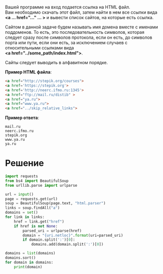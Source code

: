 Вашей программе на вход подается ссылка на HTML файл.\
Вам необходимо скачать этот файл, затем найти в нем все ссылки вида **<a ... href="..." ... >** и вывести список сайтов, на которые есть ссылка.

Сайтом в данной задаче будем называть имя домена вместе с именами поддоменов. То есть, это последовательность символов,
которая следует сразу после символов протокола, если он есть, до символов порта или пути, если они есть, за исключением случаев
с относительными ссылками вида\
**\<a href="../some_path/index.html">**.

Сайты следует выводить в алфавитном порядке.

**Пример HTML файла**:
```html
<a href="http://stepik.org/courses">
<a href='https://stepik.org'>
<a href='http://neerc.ifmo.ru:1345'>
<a href="ftp://mail.ru/distib" >
<a href="ya.ru">
<a href="www.ya.ru">
<a href="../skip_relative_links">
```

**Пример ответа**:
```
mail.ru
neerc.ifmo.ru
stepik.org
www.ya.ru
ya.ru
```
# Решение
```python
import requests
from bs4 import BeautifulSoup
from urllib.parse import urlparse

url = input()
page = requests.get(url)
soup = BeautifulSoup(page.text, "html.parser")
links = soup.findAll("a")
domains = set()
for link in links:
    href = link.get("href")
    if href is not None:
        parsed_uri = urlparse(href)
        domain = "{uri.netloc}".format(uri=parsed_uri)
        if domain.split(':')[0]:
            domains.add(domain.split(':')[0])

domains = list(domains)
domains.sort()
for domain in domains:
    print(domain)
```
